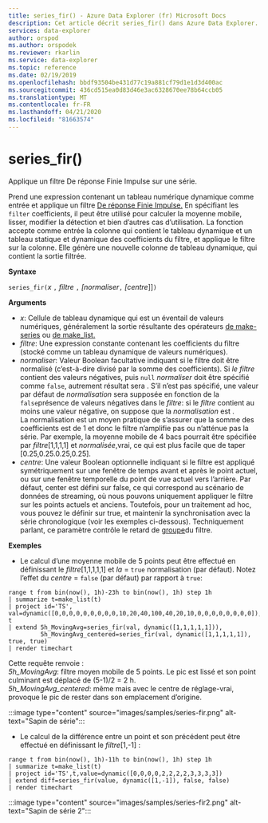 ```yaml
---
title: series_fir() - Azure Data Explorer (fr) Microsoft Docs
description: Cet article décrit series_fir() dans Azure Data Explorer.
services: data-explorer
author: orspod
ms.author: orspodek
ms.reviewer: rkarlin
ms.service: data-explorer
ms.topic: reference
ms.date: 02/19/2019
ms.openlocfilehash: bbdf93504be431d77c19a881cf79d1e1d3d400ac
ms.sourcegitcommit: 436cd515ea0d83d46e3ac6328670ee78b64ccb05
ms.translationtype: MT
ms.contentlocale: fr-FR
ms.lasthandoff: 04/21/2020
ms.locfileid: "81663574"
---
```

# <a name="series_fir"></a>series_fir()

Applique un filtre De réponse Finie Impulse sur une série.  

Prend une expression contenant un tableau numérique dynamique comme entrée et applique un filtre [De réponse Finie Impulse.](https://en.wikipedia.org/wiki/Finite_impulse_response) En spécifiant les `filter` coefficients, il peut être utilisé pour calculer la moyenne mobile, lisser, modifier la détection et bien d’autres cas d’utilisation. La fonction accepte comme entrée la colonne qui contient le tableau dynamique et un tableau statique et dynamique des coefficients du filtre, et applique le filtre sur la colonne. Elle génère une nouvelle colonne de tableau dynamique, qui contient la sortie filtrée.  

**Syntaxe**

`series_fir(`*x* `,` *filtre* `,` *[normaliser*`,` *[centre*]]`)`

**Arguments**

* *x*: Cellule de tableau dynamique qui est un éventail de valeurs numériques, généralement la sortie résultante des opérateurs [de make-series](make-seriesoperator.md) ou [de make_list.](makelist-aggfunction.md)
* *filtre*: Une expression constante contenant les coefficients du filtre (stocké comme un tableau dynamique de valeurs numériques).
* *normaliser*: Valeur Boolean facultative indiquant si le filtre doit être normalisé (c’est-à-dire divisé par la somme des coefficients). Si *le filtre* contient des valeurs négatives, puis `null` *normaliser* doit être spécifié comme `false`, autrement résultat sera . S’il n’est pas spécifié, une valeur par défaut de *normalisation* sera supposée en fonction de la `false`présence de valeurs négatives dans le *filtre*: si le *filtre* contient au moins une valeur négative, on suppose que la *normalisation* est .  
La normalisation est un moyen pratique de s’assurer que la somme des coefficients est de 1 et donc le filtre n’amplifie pas ou n’atténue pas la série. Par exemple, la moyenne mobile de 4 bacs pourrait être spécifiée par *filtre*[1,1,1,1] et *normalisée*,vrai, ce qui est plus facile que de taper [0.25,0.25.0.25,0.25].
* *centre*: Une valeur Boolean optionnelle indiquant si le filtre est appliqué symétriquement sur une fenêtre de temps avant et après le point actuel, ou sur une fenêtre temporelle du point de vue actuel vers l’arrière. Par défaut, center est défini sur false, ce qui correspond au scénario de données de streaming, où nous pouvons uniquement appliquer le filtre sur les points actuels et anciens. Toutefois, pour un traitement ad hoc, vous pouvez le définir sur true, et maintenir la synchronisation avec la série chronologique (voir les exemples ci-dessous). Techniquement parlant, ce paramètre contrôle le retard de [groupe](https://en.wikipedia.org/wiki/Group_delay_and_phase_delay)du filtre.

**Exemples**

* Le calcul d’une moyenne mobile de 5 points peut être effectué en définissant le *filtre*[1,1,1,1,1] et *la* = `true` normalisation (par défaut). Notez l’effet du *centre* = `false` (par défaut) par rapport à `true`:

```kusto
range t from bin(now(), 1h)-23h to bin(now(), 1h) step 1h
| summarize t=make_list(t)
| project id='TS', val=dynamic([0,0,0,0,0,0,0,0,0,10,20,40,100,40,20,10,0,0,0,0,0,0,0,0]), t
| extend 5h_MovingAvg=series_fir(val, dynamic([1,1,1,1,1])),
         5h_MovingAvg_centered=series_fir(val, dynamic([1,1,1,1,1]), true, true)
| render timechart
```

Cette requête renvoie :  
*5h_MovingAvg*: filtre moyen mobile de 5 points. Le pic est lissé et son point culminant est déplacé de (5-1)/2 = 2 h.  
*5h_MovingAvg_centered*: même mais avec le centre de réglage-vrai, provoque le pic de rester dans son emplacement d’origine.

:::image type="content" source="images/samples/series-fir.png" alt-text="Sapin de série":::

* Le calcul de la différence entre un point et son précédent peut être effectué en définissant le *filtre*[1,-1] :

```kusto
range t from bin(now(), 1h)-11h to bin(now(), 1h) step 1h
| summarize t=make_list(t)
| project id='TS',t,value=dynamic([0,0,0,0,2,2,2,2,3,3,3,3])
| extend diff=series_fir(value, dynamic([1,-1]), false, false)
| render timechart
```
:::image type="content" source="images/samples/series-fir2.png" alt-text="Sapin de série 2":::

